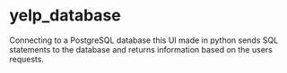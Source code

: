 # yelp_database

Connecting to a PostgreSQL database this UI made in python sends SQL statements to the database and returns information based on the users requests.
